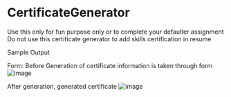 # CertificateGenerator
Use this only for fun purpose only or to complete your defaulter assignment 
Do not use this certificate generator to add skills certification in resume

Sample Output 

Form: Before Generation of certificate information is taken through form
![image](https://github.com/rohitnrajput007/CertificateGenerator/assets/113623212/8a116528-6074-45b0-b32a-edbda5bf8306)

After generation, generated certificate
![image](https://github.com/rohitnrajput007/CertificateGenerator/assets/113623212/f319f46d-36e5-485a-a24c-8f68e14f4f6a)



